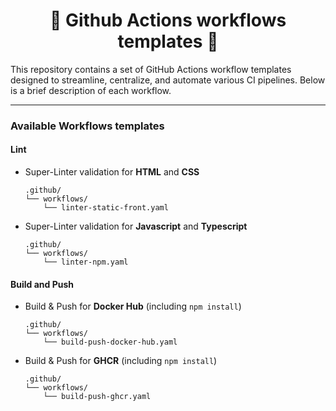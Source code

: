 <div align="center">

<h1>🔄 Github Actions workflows templates 🔄</h1>

</div>

This repository contains a set of GitHub Actions workflow templates designed to streamline, centralize, and automate various CI pipelines. Below is a brief description of each workflow.

---
### Available Workflows templates

#### Lint

- Super-Linter validation for **HTML** and **CSS**
  ```
  .github/
  └── workflows/
      └── linter-static-front.yaml
  ```

- Super-Linter validation for **Javascript** and **Typescript**
  ```
  .github/
  └── workflows/
      └── linter-npm.yaml
  ```

#### Build and Push

- Build & Push for **Docker Hub** (including ```npm install```)
  ```
  .github/
  └── workflows/
      └── build-push-docker-hub.yaml
  ```

- Build & Push for **GHCR** (including ```npm install```)
  ```
  .github/
  └── workflows/
      └── build-push-ghcr.yaml
  ```
